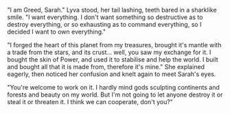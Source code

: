 "I am Greed, Sarah." Lyva stood, her tail lashing, teeth bared in a sharklike smile. "I want everything. I don't want something so destructive as to destroy everything, or so exhausting as to command everything, so I decided I want to own everything."    

"I forged the heart of this planet from my treasures, brought it's mantle with a trade from the stars, and its crust... well, you saw my exchange for it. I bought the skin of Power, and used it to stabilise and help the world. I built and bought all that it is made from, therefore it's mine." She explained eagerly, then noticed her confusion and knelt again to meet Sarah's eyes.      

"You're welcome to work on it. I hardly mind gods sculpting continents and forests and beauty on my world. But I'm not going to let anyone destroy it or steal it or threaten it. I think we can cooperate, don't you?"